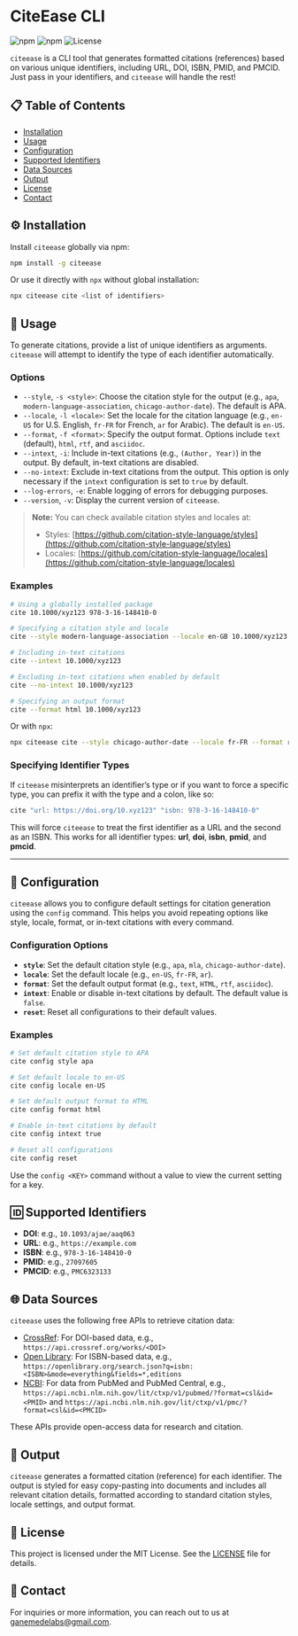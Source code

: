 # CiteEase CLI

![npm](https://img.shields.io/npm/v/citeease-cli)
![npm](https://img.shields.io/npm/dw/citeease-cli)
![License](https://img.shields.io/npm/l/citeease-cli)

`citeease` is a CLI tool that generates formatted citations (references) based on various unique identifiers, including URL, DOI, ISBN, PMID, and PMCID. Just pass in your identifiers, and `citeease` will handle the rest!

## 📋 Table of Contents

- [Installation](#-installation)
- [Usage](#-usage)
- [Configuration](#-configuration)
- [Supported Identifiers](#-supported-identifiers)
- [Data Sources](#-data-sources)
- [Output](#-output)
- [License](#-license)
- [Contact](#-contact)

## ⚙️ Installation

Install `citeease` globally via npm:

```bash
npm install -g citeease
```

Or use it directly with `npx` without global installation:

```bash
npx citeease cite <list of identifiers>
```

## 🚀 Usage

To generate citations, provide a list of unique identifiers as arguments. `citeease` will attempt to identify the type of each identifier automatically.

### Options

- `--style`, `-s <style>`: Choose the citation style for the output (e.g., `apa`, `modern-language-association`, `chicago-author-date`). The default is APA.
- `--locale`, `-l <locale>`: Set the locale for the citation language (e.g., `en-US` for U.S. English, `fr-FR` for French, `ar` for Arabic). The default is `en-US`.
- `--format`, `-f <format>`: Specify the output format. Options include `text` (default), `html`, `rtf`, and `asciidoc`.
- `--intext`, `-i`: Include in-text citations (e.g., `(Author, Year)`) in the output. By default, in-text citations are disabled.
- `--no-intext`: Exclude in-text citations from the output. This option is only necessary if the `intext` configuration is set to `true` by default.
- `--log-errors`, `-e`: Enable logging of errors for debugging purposes.
- `--version`, `-v`: Display the current version of `citeease`.

> **Note:** You can check available citation styles and locales at:
>
> - Styles: [https://github.com/citation-style-language/styles](https://github.com/citation-style-language/styles)
> - Locales: [https://github.com/citation-style-language/locales](https://github.com/citation-style-language/locales)

### Examples

```bash
# Using a globally installed package
cite 10.1000/xyz123 978-3-16-148410-0

# Specifying a citation style and locale
cite --style modern-language-association --locale en-GB 10.1000/xyz123

# Including in-text citations
cite --intext 10.1000/xyz123

# Excluding in-text citations when enabled by default
cite --no-intext 10.1000/xyz123

# Specifying an output format
cite --format html 10.1000/xyz123
```

Or with `npx`:

```bash
npx citeease cite --style chicago-author-date --locale fr-FR --format rtf https://example.com/article
```

### Specifying Identifier Types

If `citeease` misinterprets an identifier’s type or if you want to force a specific type, you can prefix it with the type and a colon, like so:

```bash
cite "url: https://doi.org/10.xyz123" "isbn: 978-3-16-148410-0"
```

This will force `citeease` to treat the first identifier as a URL and the second as an ISBN. This works for all identifier types: **url**, **doi**, **isbn**, **pmid**, and **pmcid**.

---

## 🔧 Configuration

`citeease` allows you to configure default settings for citation generation using the `config` command. This helps you avoid repeating options like style, locale, format, or in-text citations with every command.

### Configuration Options

- **`style`**: Set the default citation style (e.g., `apa`, `mla`, `chicago-author-date`).
- **`locale`**: Set the default locale (e.g., `en-US`, `fr-FR`, `ar`).
- **`format`**: Set the default output format (e.g., `text`, `HTML`, `rtf`, `asciidoc`).
- **`intext`**: Enable or disable in-text citations by default. The default value is `false`.
- **`reset`**: Reset all configurations to their default values.

### Examples

```bash
# Set default citation style to APA
cite config style apa

# Set default locale to en-US
cite config locale en-US

# Set default output format to HTML
cite config format html

# Enable in-text citations by default
cite config intext true

# Reset all configurations
cite config reset
```

Use the `config <KEY>` command without a value to view the current setting for a key.

## 🆔 Supported Identifiers

- **DOI**: e.g., `10.1093/ajae/aaq063`
- **URL**: e.g., `https://example.com`
- **ISBN**: e.g., `978-3-16-148410-0`
- **PMID**: e.g., `27097605`
- **PMCID**: e.g., `PMC6323133`

## 🌐 Data Sources

`citeease` uses the following free APIs to retrieve citation data:

- [CrossRef](https://www.crossref.org/documentation/retrieve-metadata/rest-api/): For DOI-based data, e.g., `https://api.crossref.org/works/<DOI>`
- [Open Library](https://openlibrary.org/developers/api): For ISBN-based data, e.g., `https://openlibrary.org/search.json?q=isbn:<ISBN>&mode=everything&fields=*,editions`
- [NCBI](https://api.ncbi.nlm.nih.gov/lit/ctxp/): For data from PubMed and PubMed Central, e.g., `https://api.ncbi.nlm.nih.gov/lit/ctxp/v1/pubmed/?format=csl&id=<PMID>` and `https://api.ncbi.nlm.nih.gov/lit/ctxp/v1/pmc/?format=csl&id=<PMCID>`

These APIs provide open-access data for research and citation.

## 📄 Output

`citeease` generates a formatted citation (reference) for each identifier. The output is styled for easy copy-pasting into documents and includes all relevant citation details, formatted according to standard citation styles, locale settings, and output format.

## 📜 License

This project is licensed under the MIT License. See the [LICENSE](LICENSE) file for details.

## 📧 Contact

For inquiries or more information, you can reach out to us at [ganemedelabs@gmail.com](mailto:ganemedelabs@gmail.com).
